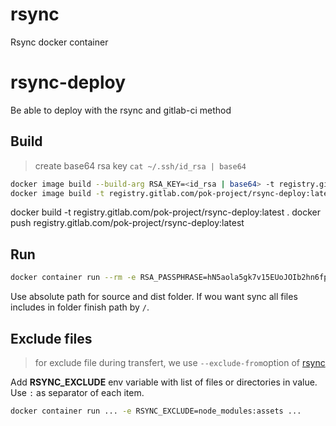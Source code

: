 # rsync
Rsync docker container
# rsync-deploy

Be able to deploy with the rsync and gitlab-ci method

## Build

> create base64 rsa key `cat ~/.ssh/id_rsa | base64`

```bash
docker image build --build-arg RSA_KEY=<id_rsa | base64> -t registry.gitlab.com/pok-project/rsync-deploy:latest .
docker image build -t registry.gitlab.com/pok-project/rsync-deploy:latest .
```

docker build -t registry.gitlab.com/pok-project/rsync-deploy:latest .
docker push registry.gitlab.com/pok-project/rsync-deploy:latest

## Run

```bash
docker container run --rm -e RSA_PASSPHRASE=hN5aola5gk7v15EUoJOIb2hn6fp6fbh7 rsync:latest
```

Use absolute path for source and dist folder. If wou want sync all files includes in folder finish path by `/`.

## Exclude files

> for exclude file during transfert, we use `--exclude-from`option of [rsync](https://linux.die.net/man/1/rsync)

Add **RSYNC_EXCLUDE** env variable with list of files or directories in value. Use `:` as separator of each item.

```bash
docker container run ... -e RSYNC_EXCLUDE=node_modules:assets ...
```
